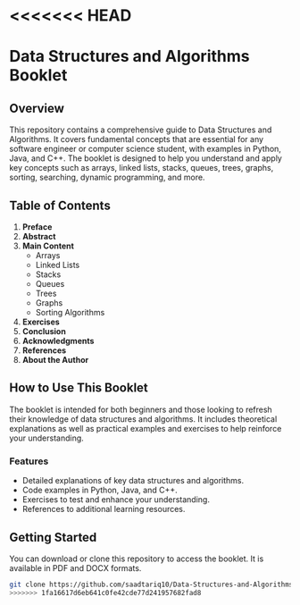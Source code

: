 <<<<<<< HEAD
=======
# Data Structures and Algorithms Booklet

## Overview
This repository contains a comprehensive guide to Data Structures and Algorithms. It covers fundamental concepts that are essential for any software engineer or computer science student, with examples in Python, Java, and C++. The booklet is designed to help you understand and apply key concepts such as arrays, linked lists, stacks, queues, trees, graphs, sorting, searching, dynamic programming, and more.

## Table of Contents
1. **Preface**
2. **Abstract**
3. **Main Content**
   - Arrays
   - Linked Lists
   - Stacks
   - Queues
   - Trees
   - Graphs
   - Sorting Algorithms
4. **Exercises**
5. **Conclusion**
6. **Acknowledgments**
7. **References**
8. **About the Author**

## How to Use This Booklet
The booklet is intended for both beginners and those looking to refresh their knowledge of data structures and algorithms. It includes theoretical explanations as well as practical examples and exercises to help reinforce your understanding.

### Features
- Detailed explanations of key data structures and algorithms.
- Code examples in Python, Java, and C++.
- Exercises to test and enhance your understanding.
- References to additional learning resources.

## Getting Started
You can download or clone this repository to access the booklet. It is available in PDF and DOCX formats.

```bash
git clone https://github.com/saadtariq10/Data-Structures-and-Algorithms-Booklet.git
>>>>>>> 1fa16617d6eb641c0fe42cde77d241957682fad8
